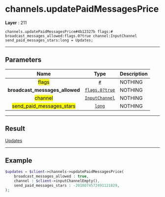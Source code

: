 # channels.updatePaidMessagesPrice

**Layer** : 211

```tl
channels.updatePaidMessagesPrice#4b12327b flags:# broadcast_messages_allowed:flags.0?true channel:InputChannel send_paid_messages_stars:long = Updates;
```

---

## Parameters

| Name | Type | Description |
| :---: | :---: | :--- |
| <mark>flags</mark> | [`#`](type/#) | NOTHING |
| **broadcast_messages_allowed** | [`flags.0?true`](type/true) | NOTHING |
| <mark>channel</mark> | [`InputChannel`](type/InputChannel) | NOTHING |
| <mark>send_paid_messages_stars</mark> | [`long`](type/long) | NOTHING |

---

## Result

[Updates](type/Updates)

---

## Example

```php
$updates = $client->channels->updatePaidMessagesPrice(
	broadcast_messages_allowed : true,
	channel : $client->inputChannelEmpty(),
	send_paid_messages_stars : -2010074572491121829,
);
```